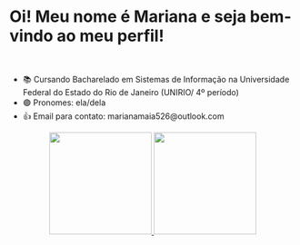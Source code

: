 

<!---
maia526/maia526 is a ✨ special ✨ repository because its `README.md` (this file) appears on your GitHub profile.
You can click the Preview link to take a look at your changes.
--->

<h1>Oi! Meu nome é Mariana e seja bem-vindo ao meu perfil!</h1>
<br>
<ul>
<li>📚 Cursando Bacharelado em Sistemas de Informação na Universidade Federal do Estado do Rio de Janeiro (UNIRIO/ 4º período)</li>
<li>🟣 Pronomes: ela/dela</li>
<li>👍 Email para contato: marianamaia526@outlook.com</li>
</ul>
<div align="center">
  <a href="https://github.com/maia526">
  <img height="180em" src="https://github-readme-stats.vercel.app/api?username=maia526&show_icons=true&theme=dracula&include_all_commits=true&count_private=true"/>
  <img height="180em" src="https://github-readme-stats.vercel.app/api/top-langs/?username=maia526&layout=compact&langs_count=7&theme=dracula"/>
</div>
